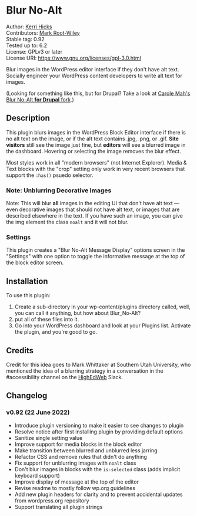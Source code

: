 # Blur No-Alt

Author: [Kerri Hicks](https://kerri.is)  
Contributors: [Mark Root-Wiley](https://MRWweb.com)  
Stable tag: 0.92  
Tested up to: 6.2  
License: GPLv3 or later  
License URI: https://www.gnu.org/licenses/gpl-3.0.html  

Blur images in the WordPress editor interface if they don't have alt text. Socially engineer your WordPress content developers to write alt text for images.

(Looking for something like this, but for Drupal? Take a look at [Carole Mah's Blur No-Alt **for Drupal** fork](https://github.com/c-e-mah/blur_no_alt).)

## Description

This plugin blurs images in the WordPress Block Editor interface if there is no alt text on the image, or if the alt text contains .jpg, .png, or .gif. **Site visitors** still see the image just fine, but **editors** will see a blurred image in the dashboard. Hovering or selecting the image removes the blur effect.

Most styles work in all "modern browsers" (not Internet Explorer). Media & Text blocks with the "crop" setting only work in very recent browsers that support the `:has()` psuedo selector.

### Note: Unblurring Decorative Images

Note: This will blur __all__ images in the editing UI that don't have alt text — even decorative images that should not have alt text, or images that are described elsewhere in the text. If you have such an image, you can give the img element the class `noalt` and it will not blur.

### Settings

This plugin creates a "Blur No-Alt Message Display" options screen in the "Settings" with one option to toggle the informative message at the top of the block editor screen.

## Installation

To use this plugin:

1. Create a sub-directory in your wp-content/plugins directory called, well, you can call it anything, but how about Blur_No-Alt?
2. put all of these files into it. 
3. Go into your WordPress dashboard and look at your Plugins list. Activate the plugin, and you're good to go.

## Credits

Credit for this idea goes to Mark Whittaker at Southern Utah University, who mentioned the idea of a blurring strategy in a conversation in the #accessibility channel on the [HighEdWeb](https://www.highedweb.org/) Slack.

## Changelog

### v0.92 (22 June 2022)

- Introduce plugin versioning to make it easier to see changes to plugin
- Resolve notice after first installing plugin by providing default options
- Sanitize single setting value
- Improve support for media blocks in the block editor
- Make transition between blurred and unblurred less jarring
- Refactor CSS and remove rules that didn't do anything
- Fix support for unblurring images with `noalt` class
- Don't blur images in blocks with the `is-selected` class (adds implicit keyboard support)
- Improve display of message at the top of the editor
- Revise readme to mostly follow wp.org guidelines
- Add new plugin headers for clarity and to prevent accidental updates from wordpress.org repository
- Support translating all plugin strings
